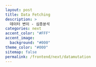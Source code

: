 ```yaml
---
layout: post
title: Data Fetching
description: >
  데이터 변이 - 심층분석
categories: next
accent_color: "#FFF"
accent_image:
  background: "#000"
theme_color: "#000"
sitemap: false
permalink: /frontend/next/datamutation
---
```

